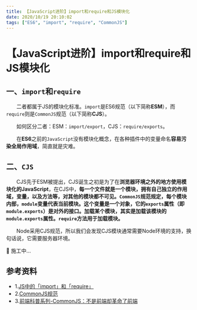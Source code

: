 ```yaml
---
title: 【JavaScript进阶】import和require和JS模块化
date: 2020/10/19 20:10:02
tags: ["ES6", "import", "require", "CommonJS"]
---
```


# 【JavaScript进阶】import和require和JS模块化

<ClientOnly>
  <display-bar :displayData="$frontmatter"></display-bar>
</ClientOnly>

## 一、`import`和`require`

&emsp;&emsp;二者都属于JS的模块化标准。`import`是ES6规范（以下简称**ESM**），而`require`则是`CommonJS`规范（以下简称**CJS**）。

&emsp;&emsp;如何区分二者：ESM：`import/export`，CJS：`require/exports`。

&emsp;&emsp;在**ES6**之前的`JavaScript`没有模块化概念，在各种插件中的变量命名**容易污染全局作用域**，简直就是灾难。

## 二、`CJS`

&emsp;&emsp;CJS先于ESM被提出，CJS诞生之初是为了在**浏览器环境之外的地方使用模块化的JavaScript**，在CJS中，**每一个文件就是一个模块，拥有自己独立的作用域，变量，以及方法等，对其他的模块都不可见。`CommonJS`规范规定，每个模块内部，`module`变量代表当前模块。这个变量是一个对象，它的`exports`属性（即`module.exports`）是对外的接口。加载某个模块，其实是加载该模块的`module.exports`属性。`require`方法用于加载模块。**

&emsp;&emsp;Node采用CJS规范，所以我们会发现CJS模块通常需要Node环境的支持，换句话说，它需要服务器环境。



🚧 施工中...

## 参考资料

* 1.[JS中的「import」和「require」](https://www.jianshu.com/p/f1e54dde30c8)
* 2.[CommonJS规范](https://www.jianshu.com/p/dd08f4095a49)
* 3.[前端科普系列-CommonJS：不是前端却革命了前端](https://zhuanlan.zhihu.com/p/113009496)

